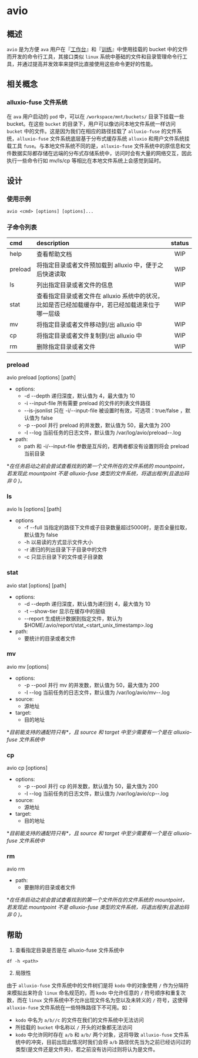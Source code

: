 # avio

## 概述

`avio` 是为方便 `ava` 用户在『[工作台](http://portal.qiniu.com/ava/workspaces)』和『[训练](http://portal.qiniu.com/ava/trains)』中使用挂载的 bucket 中的文件而开发的命令行工具，其接口类似 `linux` 系统中基础的文件和目录管理命令行工具，并通过提高并发效率来提供比直接使用这些命令更好的性能。

## 相关概念

### alluxio-fuse 文件系统

在 `ava` 用户启动的 `pod` 中，可以在 `/workspace/mnt/buckets/` 目录下挂载一些 bucket。在这些 `bucket` 的目录下，用户可以像访问本地文件系统一样访问 `bucket` 中的文件。这是因为我们在相应的路径挂载了 `alluxio-fuse` 的文件系统，`alluxio-fuse` 文件系统底层基于分布式缓存系统 `alluxio` 和用户文件系统挂载工具 `fuse`。与本地文件系统不同的是，`alluxio-fuse` 文件系统中的原信息和文件数据实际都存储在远端的分布式存储系统中，访问时会有大量的网络交互，因此执行一些命令行如 mv/ls/cp 等相比在本地文件系统上会感觉到延时。


## 设计

### 使用示例

``` shell
avio <cmd> [options] [options]...
```

### 子命令列表

| cmd | description | status |
| :--- | :--- | :---: |
| help | 查看帮助文档 | WIP |
| preload | 将指定目录或者文件预加载到 alluxio 中，便于之后快速读取 | WIP |
| ls | 列出指定目录或者文件的信息 | WIP |
| stat | 查看指定目录或者文件在 alluxio 系统中的状况，比如是否已经加载缓存中，若已经加载进来位于哪一层级 | WIP |
| mv | 将指定目录或者文件移动到/出 alluxio 中 | WIP |
| cp | 将指定目录或者文件复制到/出 alluxio 中 | WIP |
| rm | 删除指定目录或者文件 | WIP |


### preload

avio preload [options] [path]
  + options:
    + -d --depth 递归深度，默认值为 4，最大值为 10
    + -i --input-file 所有需要 preload 的文件的列表文件路径
    + --is-jsonlist 只在 -i/--input-file 被设置时有效，可选项：true/false ，默认值为 false
    + -p --pool 并行 preload 的并发数，默认值为 50，最大值为 200
    + -l --log 当前任务的日志文件，默认值为 /var/log/avio/preload-<datetime>-<pid>.log
  + path:
    + path 和 -i/--input-file 参数是互斥的，若两者都没有设置则将会 preload 当前目录

**在任务启动之前会尝试查看找到的第一个文件所在的文件系统的 mountpoint，若发现此 mountpoint 不是 alluxio-fuse 类型的文件系统，将退出程序(且退出码非 0 )。*

### ls
avio ls [options] [path]
  + options
    + -f --full 当指定的路径下文件或子目录数量超过5000时，是否全量拉取，默认值为 false
    + -h 以易读的方式显示文件大小
    + -r 递归的列出目录下子目录中的文件
    + -c 只显示目录下的文件或子目录数

### stat

avio stat [options] [path]
  + options:
    + -d --depth 递归深度，默认值为递归到 4，最大值为 10
    + -t --show-tier 显示在缓存中的层级
    + --report 生成统计数据到指定文件，默认为 $HOME/.avio/report/stat_<start_unix_timestamp>.log
  + path:
    + 要统计的目录或者文件

### mv
avio mv [options] <source> <target>  
  + options:
    + -p --pool 并行 mv 的并发数，默认值为 50，最大值为 200
    + -l --log 当前任务的日志文件，默认值为 /var/log/avio/mv-<datetime>-<pid>.log
  + source:
    + 源地址
  + target:
    + 目的地址

**目前能支持的通配符只有\*，且 source 和 target 中至少需要有一个是在 alluxio-fuse 文件系统中*

### cp

avio cp [options] <source> <target>
  + options:
    + -p --pool 并行 cp 的并发数，默认值为 50，最大值为 200
    + -l --log 当前任务的日志文件，默认值为 /var/log/avio/cp-<datetime>-<pid>.log
  + source:
    + 源地址
  + target:
    + 目的地址

**目前能支持的通配符只有\*，且 source 和 target 中至少需要有一个是在 alluxio-fuse 文件系统中*

### rm
avio rm <path>
  + path:
    + 要删除的目录或者文件

**在任务启动之前会尝试查看找到的第一个文件所在的文件系统的 mountpoint，若发现此 mountpoint 不是 alluxio-fuse 类型的文件系统，将退出程序(且退出码非 0 )。*

## 帮助

1. 查看指定目录是否是在 alluxio-fuse 文件系统中
``` shell
df -h <path>
```

2. 局限性

由于 `alluxio-fuse` 文件系统中的文件树们是将 `kodo` 中的对象使用 `/` 作为分隔符来模拟出来符合 `linux` 命名规范的，而 `kodo` 中允许任意的 `/` 符号顺序和重复次数，而在 `linux` 文件系统中不允许出现文件名为空以及未转义的 `/` 符号，这使得 `alluxio-fuse` 文件系统在一些特殊路径下不可用。如：
  + `kodo` 中名为 `a/b//c` 的文件在我们的文件系统中无法访问
  + 所挂载的 `bucket` 中名称以 `/` 开头的对象都无法访问
  + `kodo` 中允许同时存在 `a/b` 和 `a/b/` 两个对象，这将导致 `alluxio-fuse` 文件系统中的冲突，目前出现此情况时我们会将 `a/b` 路径优先当为之前已经访问过的类型(是文件还是文件夹)，若之前没有访问过则将认为是文件。
